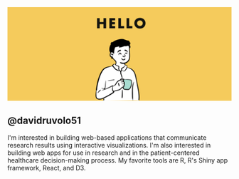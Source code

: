 
![davidruvolo51 profile](https://raw.githubusercontent.com/davidruvolo51/davidruvolo51/master/static/davidruvolo51.png)

## @davidruvolo51

I'm interested in building web-based applications that communicate research results using interactive visualizations. I'm also interested in building web apps for use in research and in the patient-centered healthcare decision-making process. My favorite tools are R, R's Shiny app framework, React, and D3.

